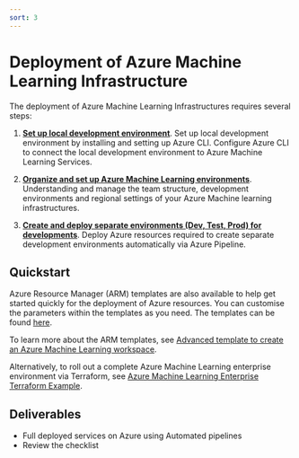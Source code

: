 ```yaml
---
sort: 3
---
```

# Deployment of Azure Machine Learning Infrastructure

The deployment of Azure Machine Learning Infrastructures requires several steps:
1. [**Set up local development environment**](1-SetupLocalEnvironment.md). 
   Set up local development environment by installing and setting up Azure CLI. 
   Configure Azure CLI to connect the local development environment to Azure Machine Learning Services.

2. [**Organize and set up Azure Machine Learning environments**](2-OrganizeAMLEnvironment.md).
   Understanding and manage the team structure, development environments and regional settings of your Azure Machine learning infrastructures.


3. [**Create and deploy separate environments (Dev, Test, Prod) for developments**](3-CreateSeparateEnvironments.md). 
   Deploy Azure resources required to create separate development environments automatically via Azure Pipeline.

## Quickstart
Azure Resource Manager (ARM) templates are also available to help get started quickly for the deployment of Azure resources.
You can customise the parameters within the templates as you need. 
The templates can be found [here](https://github.com/vNEXTAU/azureml-ops-accelerator/tree/dev/3-Deploy/ARMTEMPLATES).

To learn more about the ARM templates, see [Advanced template to create an Azure Machine Learning workspace](ARMTemplates/README.md).

Alternatively, to roll out a complete Azure Machine Learning enterprise environment via Terraform, see
[Azure Machine Learning Enterprise Terraform Example](azure-machine-learning-terraform/README.md).

## Deliverables
* Full deployed services on Azure using Automated pipelines
* Review the checklist